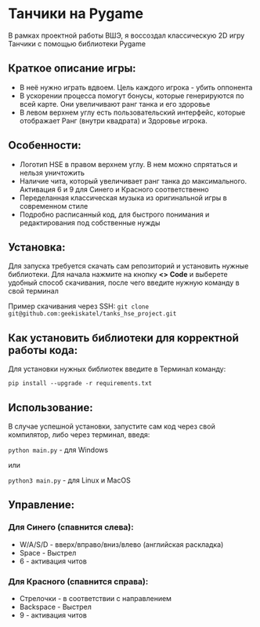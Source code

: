 # **Танчики на Pygame**

В рамках проектной работы ВШЭ, я воссоздал классическую 2D игру Танчики с помощью библиотеки Pygame

## Краткое описание игры:

* В неё нужно играть вдвоем. Цель каждого игрока - убить оппонента
* В ускорении процесса помогут бонусы, которые генерируются по всей карте. Они увеличивают ранг танка и его здоровье
* В левом верхнем углу есть пользовательский интерфейс, которые отображает Ранг (внутри квадрата) и Здоровье игрока. 

## Особенности:

* Логотип HSE в правом верхнем углу. В нем можно спрятаться и нельзя уничтожить
* Наличие чита, который увеличивает ранг танка до максимального. Активация 6 и 9 для Синего и Красного соответственно
* Переделанная классическая музыка из оригинальной игры в современном стиле
* Подробно расписанный код, для быстрого понимания и редактирования под собственные нужды


## Установка:

Для запуска требуется скачать сам репозиторий и установить нужные библиотеки. 
Для начала нажмите на кнопку **<> Code** и выберете удобный способ скачивания, после чего введите нужную команду в свой терминал

Пример скачивания через SSH:
`git clone git@github.com:geekiskatel/tanks_hse_project.git`


## Как установить библиотеки для корректной работы кода:

Для установки нужных библиотек введите в Терминал команду:

`pip install --upgrade -r requirements.txt`

## Использование:

В случае успешной установки, запустите сам код через свой компилятор, 
либо через терминал, введя:

`python main.py` - для Windows

или 

`python3 main.py` - для Linux и MacOS


## Управление: 

### Для Синего (спавнится слева):

* W/A/S/D - вверх/вправо/вниз/влево (английская раскладка)
* Space - Выстрел
* 6 - активация читов

### Для Красного (спавнится справа):

* Стрелочки - в соответствии с направлением
* Backspace - Выстрел
* 9 - активация читов

